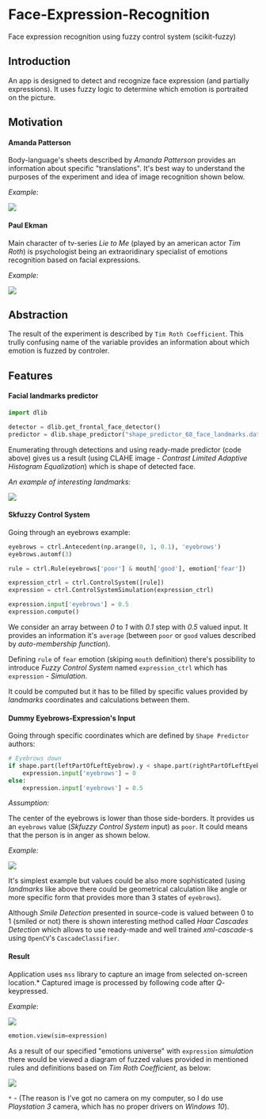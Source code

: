 # Face-Expression-Recognition

Face expression recognition using fuzzy control system (scikit-fuzzy)

## Introduction

An app is designed to detect and recognize face expression (and partially expressions). It uses fuzzy logic to determine which emotion is portraited on the picture.

## Motivation

#### Amanda Patterson

Body-language's sheets described by _Amanda Patterson_ provides an information about specific "translations". It's best way to understand the purposes of the experiment and idea of image recognition shown below.

_Example:_

![](https://github.com/khoczkiewicz/Face-Expression-Recognition/blob/master/readme-images/Cheat-Sheets-For-Body-Language-Part-1.jpg)

#### Paul Ekman

Main character of tv-series _Lie to Me_ (played by an american actor _Tim Roth_) is psychologist being an extraoridinary specialist of emotions recognition based on facial expressions.

_Example:_

![](https://github.com/khoczkiewicz/Face-Expression-Recognition/blob/master/tim_roth_images/5.-Paul-Ekman-lie-detector-.jpg)

## Abstraction

The result of the experiment is described by `Tim Roth Coefficient`. This trully confusing name of the variable provides an information about which emotion is fuzzed by controler.

## Features

#### Facial landmarks predictor

```python
import dlib

detector = dlib.get_frontal_face_detector()
predictor = dlib.shape_predictor("shape_predictor_68_face_landmarks.dat")
```

Enumerating through detections and using ready-made predictor (code above) gives us a result (using CLAHE image - _Contrast Limited Adaptive Histogram Equalization_) which is shape of detected face.

_An example of interesting landmarks:_

![](https://github.com/khoczkiewicz/Face-Expression-Recognition/blob/master/readme-images/example-of-interesting-landmarks.PNG)

#### Skfuzzy Control System

Going through an eyebrows example:

```python
eyebrows = ctrl.Antecedent(np.arange(0, 1, 0.1), 'eyebrows')
eyebrows.automf(3)

rule = ctrl.Rule(eyebrows['poor'] & mouth['good'], emotion['fear'])

expression_ctrl = ctrl.ControlSystem([rule])
expression = ctrl.ControlSystemSimulation(expression_ctrl)

expression.input['eyebrows'] = 0.5
expression.compute()
```

We consider an array between _0_ to _1_ with _0.1_ step with _0.5_ valued input. It provides an information it's `average` (between `poor` or `good` values described by _auto-membership function_).

Defining `rule` of `fear` emotion (skiping `mouth` definition) there's possibility to introduce _Fuzzy Control System_ named `expression_ctrl` which has `expression` - _Simulation_.

It could be computed but it has to be filled by specific values provided by _landmarks_ coordinates and calculations between them.

#### Dummy Eyebrows-Expression's Input

Going through specific coordinates which are defined by `Shape Predictor` authors:

```python
# Eyebrows down
if shape.part(leftPartOfLeftEyebrow).y < shape.part(rightPartOfLeftEyebrow).y or shape.part(leftPartOfRightEyebrow).y < shape.part(rightPartOfRightEyebrow).y:
	expression.input['eyebrows'] = 0
else:
	expression.input['eyebrows'] = 0.5
```	

_Assumption:_

The center of the eyebrows is lower than those side-borders. It provides us an `eyebrows` value (_Skfuzzy Control System_ input) as `poor`. It could means that the person is in anger as shown below.

_Example:_

![](https://github.com/khoczkiewicz/Face-Expression-Recognition/blob/master/readme-images/eyebrows-down.PNG)

It's simplest example but values could be also more sophisticated (using _landmarks_ like above there could be geometrical calculation like angle or more specific form that provides more than 3 states of `eyebrows`).

Although _Smile Detection_ presented in source-code is valued between 0 to 1 (smiled or not) there is shown interesting method called _Haar Cascades Detection_ which allows to use ready-made and well trained _xml-cascade_-s using `OpenCV`'s `CascadeClassifier`.

#### Result

Application uses `mss` library to capture an image from selected on-screen location.* Captured image is processed by following code after _Q_-keypressed.

_Example_:

![](https://github.com/khoczkiewicz/Face-Expression-Recognition/blob/master/readme-images/anger.PNG)

```python
emotion.view(sim=expression)
```

As a result of our specified "emotions universe" with `expression` _simulation_ there would be viewed a diagram of fuzzed values provided in mentioned rules and definitions based on _Tim Roth Coefficient_, as below:

![](https://github.com/khoczkiewicz/Face-Expression-Recognition/blob/master/readme-images/trc-anger.PNG)

`*` - (The reason is I've got no camera on my computer, so I do use _Playstation 3_ camera, which has no proper drivers on _Windows 10_).
